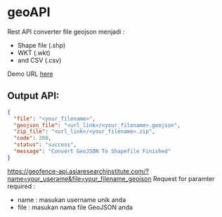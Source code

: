 # geoAPI

Rest API converter file geojson menjadi :
- Shape file (.shp)
- WKT (.wkt)
- and CSV (.csv)

Demo URL [here](https://geofence-api.asiaresearchinstitute.com/?name=2_DemoAccount&file=3_polygon)

## Output API:

```json
{
  "file": "<your_filename>",
  "geojson_file": "<url_link>/<your_filename>.geojson",
  "zip_file": "<url_link>/<your_filename>.zip",
  "code": 200,
  "status": "success",
  "message": "Convert GeoJSON To Shapefile Finished"
}
```
https://geofence-api.asiaresearchinstitute.com/?name=your_userame&file=your_filename_geojson
Request for paramter required :
- name : masukan username unik anda
- file : masukan nama file GeoJSON anda
